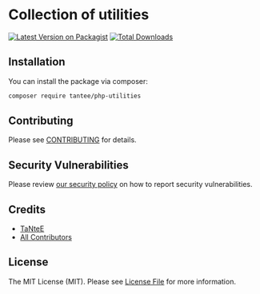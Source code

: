 # Collection of utilities

[![Latest Version on Packagist](https://img.shields.io/packagist/v/tantee/php-utilities.svg?style=flat-square)](https://packagist.org/packages/tantee/php-utilities)
[![Total Downloads](https://img.shields.io/packagist/dt/tantee/php-utilities.svg?style=flat-square)](https://packagist.org/packages/tantee/php-utilities)

## Installation

You can install the package via composer:

```bash
composer require tantee/php-utilities
```

## Contributing

Please see [CONTRIBUTING](.github/CONTRIBUTING.md) for details.

## Security Vulnerabilities

Please review [our security policy](../../security/policy) on how to report security vulnerabilities.

## Credits

- [TaNteE](https://github.com/tantee)
- [All Contributors](../../contributors)

## License

The MIT License (MIT). Please see [License File](LICENSE.md) for more information.

